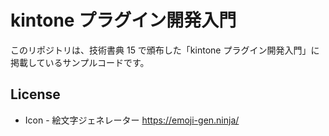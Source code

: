 # kintone プラグイン開発入門

このリポジトリは、技術書典 15 で頒布した「kintone プラグイン開発入門」に掲載しているサンプルコードです。

## License

* Icon - 絵文字ジェネレーター https://emoji-gen.ninja/
